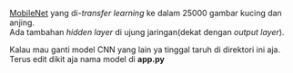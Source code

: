 <a href="https://arxiv.org/abs/1704.04861">MobileNet</a> yang di-<i>transfer learning</i> ke dalam 25000 gambar kucing dan anjing.<br>
Ada tambahan <i>hidden layer</i> di ujung jaringan(dekat dengan <i>output layer</i>).<br>

Kalau mau ganti model CNN yang lain ya tinggal taruh di direktori ini aja.<br>
Terus edit dikit aja nama model di <b>app.py</b>
